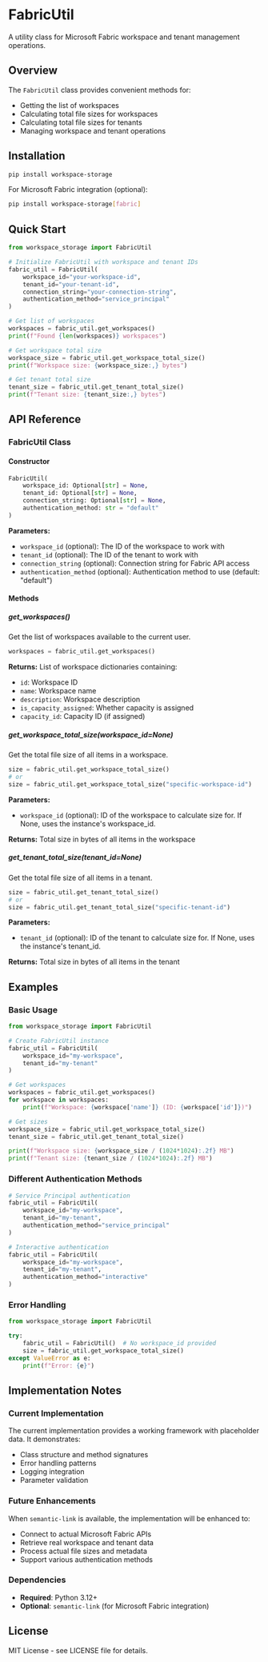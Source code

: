 # FabricUtil

A utility class for Microsoft Fabric workspace and tenant management operations.

## Overview

The `FabricUtil` class provides convenient methods for:
- Getting the list of workspaces
- Calculating total file sizes for workspaces
- Calculating total file sizes for tenants
- Managing workspace and tenant operations

## Installation

```bash
pip install workspace-storage
```

For Microsoft Fabric integration (optional):
```bash
pip install workspace-storage[fabric]
```

## Quick Start

```python
from workspace_storage import FabricUtil

# Initialize FabricUtil with workspace and tenant IDs
fabric_util = FabricUtil(
    workspace_id="your-workspace-id",
    tenant_id="your-tenant-id",
    connection_string="your-connection-string",
    authentication_method="service_principal"
)

# Get list of workspaces
workspaces = fabric_util.get_workspaces()
print(f"Found {len(workspaces)} workspaces")

# Get workspace total size
workspace_size = fabric_util.get_workspace_total_size()
print(f"Workspace size: {workspace_size:,} bytes")

# Get tenant total size
tenant_size = fabric_util.get_tenant_total_size()
print(f"Tenant size: {tenant_size:,} bytes")
```

## API Reference

### FabricUtil Class

#### Constructor

```python
FabricUtil(
    workspace_id: Optional[str] = None,
    tenant_id: Optional[str] = None,
    connection_string: Optional[str] = None,
    authentication_method: str = "default"
)
```

**Parameters:**
- `workspace_id` (optional): The ID of the workspace to work with
- `tenant_id` (optional): The ID of the tenant to work with
- `connection_string` (optional): Connection string for Fabric API access
- `authentication_method` (optional): Authentication method to use (default: "default")

#### Methods

##### get_workspaces()

Get the list of workspaces available to the current user.

```python
workspaces = fabric_util.get_workspaces()
```

**Returns:** List of workspace dictionaries containing:
- `id`: Workspace ID
- `name`: Workspace name
- `description`: Workspace description
- `is_capacity_assigned`: Whether capacity is assigned
- `capacity_id`: Capacity ID (if assigned)

##### get_workspace_total_size(workspace_id=None)

Get the total file size of all items in a workspace.

```python
size = fabric_util.get_workspace_total_size()
# or
size = fabric_util.get_workspace_total_size("specific-workspace-id")
```

**Parameters:**
- `workspace_id` (optional): ID of the workspace to calculate size for. If None, uses the instance's workspace_id.

**Returns:** Total size in bytes of all items in the workspace

##### get_tenant_total_size(tenant_id=None)

Get the total file size of all items in a tenant.

```python
size = fabric_util.get_tenant_total_size()
# or
size = fabric_util.get_tenant_total_size("specific-tenant-id")
```

**Parameters:**
- `tenant_id` (optional): ID of the tenant to calculate size for. If None, uses the instance's tenant_id.

**Returns:** Total size in bytes of all items in the tenant

## Examples

### Basic Usage

```python
from workspace_storage import FabricUtil

# Create FabricUtil instance
fabric_util = FabricUtil(
    workspace_id="my-workspace",
    tenant_id="my-tenant"
)

# Get workspaces
workspaces = fabric_util.get_workspaces()
for workspace in workspaces:
    print(f"Workspace: {workspace['name']} (ID: {workspace['id']})")

# Get sizes
workspace_size = fabric_util.get_workspace_total_size()
tenant_size = fabric_util.get_tenant_total_size()

print(f"Workspace size: {workspace_size / (1024*1024):.2f} MB")
print(f"Tenant size: {tenant_size / (1024*1024):.2f} MB")
```

### Different Authentication Methods

```python
# Service Principal authentication
fabric_util = FabricUtil(
    workspace_id="my-workspace",
    tenant_id="my-tenant",
    authentication_method="service_principal"
)

# Interactive authentication
fabric_util = FabricUtil(
    workspace_id="my-workspace",
    tenant_id="my-tenant",
    authentication_method="interactive"
)
```

### Error Handling

```python
from workspace_storage import FabricUtil

try:
    fabric_util = FabricUtil()  # No workspace_id provided
    size = fabric_util.get_workspace_total_size()
except ValueError as e:
    print(f"Error: {e}")
```

## Implementation Notes

### Current Implementation

The current implementation provides a working framework with placeholder data. It demonstrates:
- Class structure and method signatures
- Error handling patterns
- Logging integration
- Parameter validation

### Future Enhancements

When `semantic-link` is available, the implementation will be enhanced to:
- Connect to actual Microsoft Fabric APIs
- Retrieve real workspace and tenant data
- Process actual file sizes and metadata
- Support various authentication methods

### Dependencies

- **Required**: Python 3.12+
- **Optional**: `semantic-link` (for Microsoft Fabric integration)

## License

MIT License - see LICENSE file for details.